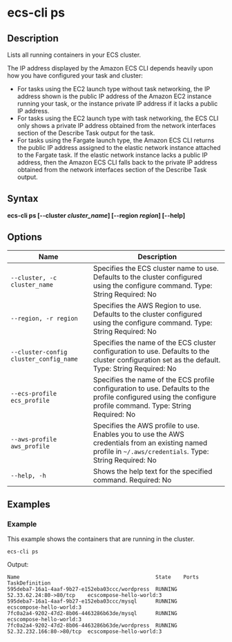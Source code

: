 # ecs\-cli ps<a name="cmd-ecs-cli-ps"></a>

## Description<a name="cmd-ecs-cli-ps-description"></a>

Lists all running containers in your ECS cluster\.

The IP address displayed by the Amazon ECS CLI depends heavily upon how you have configured your task and cluster:
+ For tasks using the EC2 launch type without task networking, the IP address shown is the public IP address of the Amazon EC2 instance running your task, or the instance private IP address if it lacks a public IP address\.
+ For tasks using the EC2 launch type with task networking, the ECS CLI only shows a private IP address obtained from the network interfaces section of the Describe Task output for the task\.
+ For tasks using the Fargate launch type, the Amazon ECS CLI returns the public IP address assigned to the elastic network instance attached to the Fargate task\. If the elastic network instance lacks a public IP address, then the Amazon ECS CLI falls back to the private IP address obtained from the network interfaces section of the Describe Task output\.

## Syntax<a name="cmd-ecs-cli-ps-syntax"></a>

**ecs\-cli ps \[\-\-cluster *cluster\_name*\] \[\-\-region *region*\] \[\-\-help\]** 

## Options<a name="cmd-ecs-cli-ps-options"></a>


| Name | Description | 
| --- | --- | 
|  `--cluster, -c cluster_name`  |  Specifies the ECS cluster name to use\. Defaults to the cluster configured using the configure command\. Type: String Required: No  | 
|  `--region, -r region`  |  Specifies the AWS Region to use\. Defaults to the cluster configured using the configure command\. Type: String Required: No  | 
|  `--cluster-config cluster_config_name`  |  Specifies the name of the ECS cluster configuration to use\. Defaults to the cluster configuration set as the default\. Type: String Required: No  | 
|  `--ecs-profile ecs_profile`  |  Specifies the name of the ECS profile configuration to use\. Defaults to the profile configured using the configure profile command\. Type: String Required: No  | 
|  `--aws-profile aws_profile`  |  Specifies the AWS profile to use\. Enables you to use the AWS credentials from an existing named profile in `~/.aws/credentials`\. Type: String Required: No  | 
|  `--help, -h`  |  Shows the help text for the specified command\. Required: No  | 

## Examples<a name="cmd-ecs-cli-ps-examples"></a>

### Example<a name="cmd-ecs-cli-ps-example-1"></a>

This example shows the containers that are running in the cluster\.

```
ecs-cli ps
```

Output:

```
Name                                            State    Ports                     TaskDefinition
595deba7-16a1-4aaf-9b27-e152eba03ccc/wordpress  RUNNING  52.33.62.24:80->80/tcp    ecscompose-hello-world:3
595deba7-16a1-4aaf-9b27-e152eba03ccc/mysql      RUNNING                            ecscompose-hello-world:3
7fc0a2a4-9202-47d2-8b06-4463286b63de/mysql      RUNNING                            ecscompose-hello-world:3
7fc0a2a4-9202-47d2-8b06-4463286b63de/wordpress  RUNNING  52.32.232.166:80->80/tcp  ecscompose-hello-world:3
```